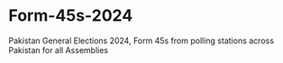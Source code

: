 # Form-45s-2024
Pakistan General Elections 2024, Form 45s from polling stations across Pakistan for all Assemblies
